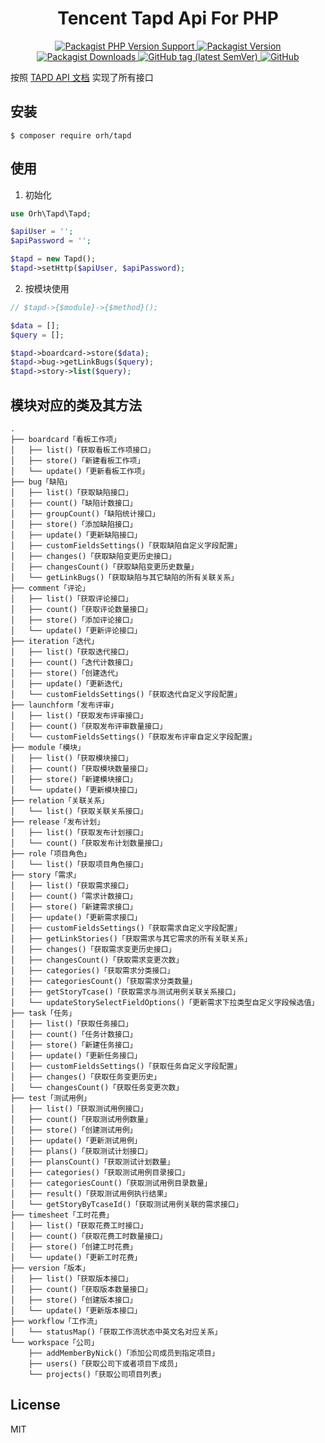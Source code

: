 <h1 align="center">
    Tencent Tapd Api For PHP
</h1>

<p align="center">
    <a href="https://packagist.org/packages/orh/tapd">
        <img alt="Packagist PHP Version Support" src="https://img.shields.io/packagist/php-v/orh/tapd">
    </a>
    <a href="https://packagist.org/packages/orh/tapd">
        <img alt="Packagist Version" src="https://img.shields.io/packagist/v/orh/tapd">
    </a>
    <a href="https://packagist.org/packages/orh/tapd">
        <img alt="Packagist Downloads" src="https://img.shields.io/packagist/dt/orh/tapd">
    </a>
    <a href="https://github.com/ouronghuang/tapd">
        <img alt="GitHub tag (latest SemVer)" src="https://img.shields.io/github/v/tag/ouronghuang/tapd">
    </a>
    <a href="https://github.com/ouronghuang/tapd">
        <img alt="GitHub" src="https://img.shields.io/github/license/ouronghuang/tapd">
    </a>
</p>

按照 [TAPD API 文档](https://www.tapd.cn/help/view#1120003271001002318) 实现了所有接口

## 安装

```
$ composer require orh/tapd
```

## 使用

1. 初始化

```php
use Orh\Tapd\Tapd;

$apiUser = '';
$apiPassword = '';

$tapd = new Tapd();
$tapd->setHttp($apiUser, $apiPassword);
```

2. 按模块使用

```php
// $tapd->{$module}->{$method}();

$data = [];
$query = [];

$tapd->boardcard->store($data);
$tapd->bug->getLinkBugs($query);
$tapd->story->list($query);
```

## 模块对应的类及其方法

```
.
├── boardcard「看板工作项」
│   ├── list()「获取看板工作项接口」
│   ├── store()「新建看板工作项」
│   └── update()「更新看板工作项」
├── bug「缺陷」
│   ├── list()「获取缺陷接口」
│   ├── count()「缺陷计数接口」
│   ├── groupCount()「缺陷统计接口」
│   ├── store()「添加缺陷接口」
│   ├── update()「更新缺陷接口」
│   ├── customFieldsSettings()「获取缺陷自定义字段配置」
│   ├── changes()「获取缺陷变更历史接口」
│   ├── changesCount()「获取缺陷变更历史数量」
│   └── getLinkBugs()「获取缺陷与其它缺陷的所有关联关系」
├── comment「评论」
│   ├── list()「获取评论接口」
│   ├── count()「获取评论数量接口」
│   ├── store()「添加评论接口」
│   └── update()「更新评论接口」
├── iteration「迭代」
│   ├── list()「获取迭代接口」
│   ├── count()「迭代计数接口」
│   ├── store()「创建迭代」
│   ├── update()「更新迭代」
│   └── customFieldsSettings()「获取迭代自定义字段配置」
├── launchform「发布评审」
│   ├── list()「获取发布评审接口」
│   ├── count()「获取发布评审数量接口」
│   └── customFieldsSettings()「获取发布评审自定义字段配置」
├── module「模块」
│   ├── list()「获取模块接口」
│   ├── count()「获取模块数量接口」
│   ├── store()「新建模块接口」
│   └── update()「更新模块接口」
├── relation「关联关系」
│   └── list()「获取关联关系接口」
├── release「发布计划」
│   ├── list()「获取发布计划接口」
│   └── count()「获取发布计划数量接口」
├── role「项目角色」
│   └── list()「获取项目角色接口」
├── story「需求」
│   ├── list()「获取需求接口」
│   ├── count()「需求计数接口」
│   ├── store()「新建需求接口」
│   ├── update()「更新需求接口」
│   ├── customFieldsSettings()「获取需求自定义字段配置」
│   ├── getLinkStories()「获取需求与其它需求的所有关联关系」
│   ├── changes()「获取需求变更历史接口」
│   ├── changesCount()「获取需求变更次数」
│   ├── categories()「获取需求分类接口」
│   ├── categoriesCount()「获取需求分类数量」
│   ├── getStoryTcase()「获取需求与测试用例关联关系接口」
│   └── updateStorySelectFieldOptions()「更新需求下拉类型自定义字段候选值」
├── task「任务」
│   ├── list()「获取任务接口」
│   ├── count()「任务计数接口」
│   ├── store()「新建任务接口」
│   ├── update()「更新任务接口」
│   ├── customFieldsSettings()「获取任务自定义字段配置」
│   ├── changes()「获取任务变更历史」
│   └── changesCount()「获取任务变更次数」
├── test「测试用例」
│   ├── list()「获取测试用例接口」
│   ├── count()「获取测试用例数量」
│   ├── store()「创建测试用例」
│   ├── update()「更新测试用例」
│   ├── plans()「获取测试计划接口」
│   ├── plansCount()「获取测试计划数量」
│   ├── categories()「获取测试用例目录接口」
│   ├── categoriesCount()「获取测试用例目录数量」
│   ├── result()「获取测试用例执行结果」
│   └── getStoryByTcaseId()「获取测试用例关联的需求接口」
├── timesheet「工时花费」
│   ├── list()「获取花费工时接口」
│   ├── count()「获取花费工时数量接口」
│   ├── store()「创建工时花费」
│   └── update()「更新工时花费」
├── version「版本」
│   ├── list()「获取版本接口」
│   ├── count()「获取版本数量接口」
│   ├── store()「创建版本接口」
│   └── update()「更新版本接口」
├── workflow「工作流」
│   └── statusMap()「获取工作流状态中英文名对应关系」
└── workspace「公司」
    ├── addMemberByNick()「添加公司成员到指定项目」
    ├── users()「获取公司下或者项目下成员」
    └── projects()「获取公司项目列表」
```

## License

MIT
